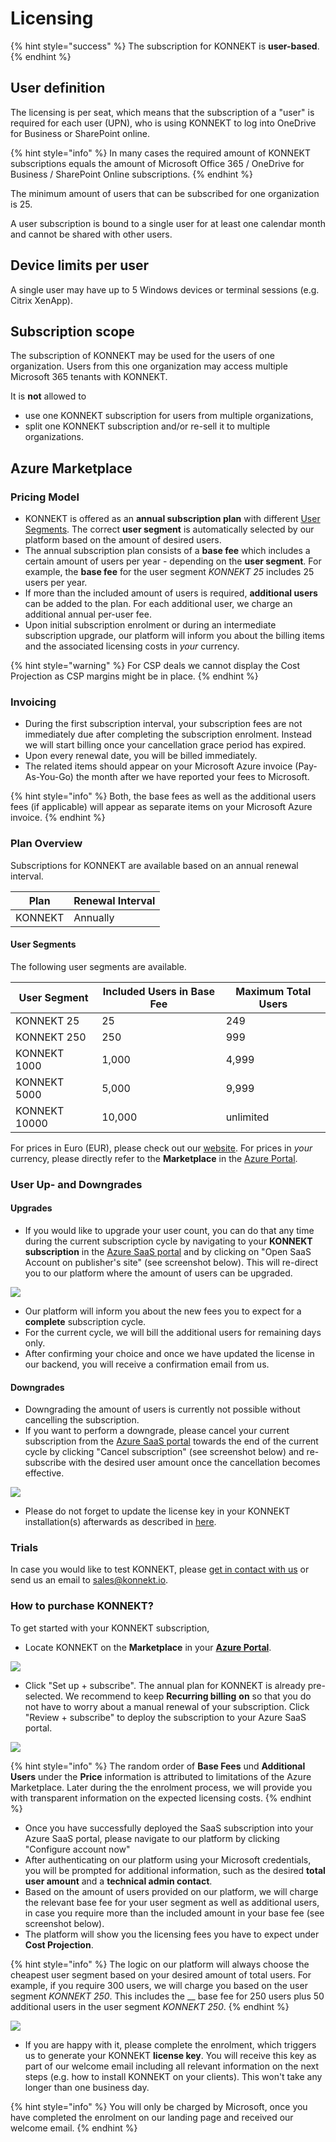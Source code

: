 # Licensing

{% hint style="success" %}
The subscription for KONNEKT is **user-based**.&#x20;
{% endhint %}

## User definition

The licensing is per seat, which means that the subscription of a "user" is required for each user (UPN), who is using KONNEKT to log into OneDrive for Business or SharePoint online.

{% hint style="info" %}
In many cases the required amount of KONNEKT subscriptions equals the amount of Microsoft Office 365 / OneDrive for Business / SharePoint Online subscriptions.
{% endhint %}

The minimum amount of users that can be subscribed for one organization is 25.

A user subscription is bound to a single user for at least one calendar month and cannot be shared with other users.

## Device limits per user

A single user may have up to 5 Windows devices or terminal sessions (e.g. Citrix XenApp).

## Subscription scope

The subscription of KONNEKT may be used for the users of one organization. Users from this one organization may access multiple Microsoft 365 tenants with KONNEKT.

It is **not** allowed to&#x20;

* use one KONNEKT subscription for users from multiple organizations,
* split one KONNEKT subscription and/or re-sell it to multiple organizations.



## Azure Marketplace

### Pricing Model

* KONNEKT is offered as an **annual subscription plan** with different [User Segments](licensing.md#user-segments). The correct **user segment** is automatically selected by our platform based on the amount of desired users.
* The annual subscription plan consists of a **base fee** which includes a certain amount of users per year - depending on the **user segment**. For example, the **base fee** for the user segment _KONNEKT 25_ includes 25 users per year.
* If more than the included amount of users is required, **additional users** can be added to the  plan. For each additional user, we charge an additional annual per-user fee.
* Upon initial subscription enrolment or during an intermediate subscription upgrade, our platform will inform you about the billing items and the associated licensing costs in _your_ currency.

{% hint style="warning" %}
For CSP deals we cannot display the Cost Projection as CSP margins might be in place.
{% endhint %}

### Invoicing

* During the first subscription interval, your subscription fees are not immediately due after completing the subscription enrolment. Instead we will start billing once your cancellation grace period has expired.&#x20;
* Upon every renewal date, you will be billed immediately.
* The related items should appear on your Microsoft Azure invoice (Pay-As-You-Go) the month after we have reported your fees to Microsoft.

{% hint style="info" %}
Both, the base fees as well as the additional users fees (if applicable) will appear as separate items on your Microsoft Azure invoice.
{% endhint %}

### Plan Overview

Subscriptions for KONNEKT are available based on an annual renewal interval.

| **Plan** | **Renewal Interval** |
| -------- | -------------------- |
| KONNEKT  | Annually             |

#### User Segments

The following user segments are available.

| **User Segment** | **Included Users in Base Fee** | **Maximum Total Users** |
| ---------------- | ------------------------------ | ----------------------- |
| KONNEKT 25       | 25                             | 249                     |
| KONNEKT 250      | 250                            | 999                     |
| KONNEKT 1000     | 1,000                          | 4,999                   |
| KONNEKT 5000     | 5,000                          | 9,999                   |
| KONNEKT 10000    | 10,000                         | unlimited               |

For prices in Euro (EUR), please check out our <mark style="color:green;"></mark> [website](https://www.konnekt.io/pricing/). For prices in _your_ currency, please directly refer to the **Marketplace** in the [Azure Portal](https://portal.azure.com).

### User Up- and Downgrades

#### Upgrades

* If you would like to upgrade your user count, you can do that any time during the current subscription cycle by navigating to your **KONNEKT subscription** in the [Azure SaaS portal](https://portal.azure.com/#blade/HubsExtension/BrowseResourceBlade/resourceType/Microsoft.SaaS%2Fresources) <mark style="color:green;"></mark> and by clicking on "Open SaaS Account on publisher's site" (see screenshot below). This will re-direct you to our platform where the amount of users can be upgraded.

![](.gitbook/assets/SaaSPortal\_changeSubscription.png)

* Our platform will inform you about the new fees you to expect for a **complete** subscription cycle.
* For the current cycle, we will bill the additional users for remaining days only.
* After confirming your choice and once we have updated the license in our backend, you will receive a confirmation email from us.

#### Downgrades

* Downgrading the amount of users is currently not possible without cancelling the subscription.
* If you want to perform a downgrade, please cancel your current subscription from the <mark style="color:green;"></mark> [Azure SaaS portal](https://portal.azure.com/#blade/HubsExtension/BrowseResourceBlade/resourceType/Microsoft.SaaS%2Fresources) towards the end of the current cycle by clicking "Cancel subscription" (see screenshot below) and re-subscribe with the desired user amount once the cancellation becomes effective.

![](.gitbook/assets/SaaSPortal\_cancelSubscription.png)

* Please do not forget to update the license key in your KONNEKT installation(s) afterwards as described in [here](https://docs.konnekt.io/configuration/other/license-key-on-multi-user-environments).

### Trials

In case you would like to test KONNEKT, please [get in contact with us](https://www.konnekt.io/start-now/#try) or send us an email to [sales@konnekt.io](mailto:sales@konnekt.io).

### How to purchase KONNEKT?

To get started with your KONNEKT subscription,

* Locate KONNEKT on the **Marketplace** in your [**Azure Portal**](https://portal.azure.com/#create/glueckkanja-gabag.radiusaas-transactable-prod/preview).&#x20;

![](<.gitbook/assets/image (29).png>)

* Click "Set up + subscribe". The annual plan for KONNEKT is already pre-selected. We recommend to keep **Recurring billing** **on** so that you do not have to worry about a manual renewal of your subscription. Click "Review + subscribe" to deploy the subscription to your Azure SaaS portal.

![](<.gitbook/assets/image (30).png>)

{% hint style="info" %}
The random order of **Base Fees** und **Additional Users** under the **Price** information is attributed to limitations of the Azure Marketplace. Later during the the enrolment process, we will provide you with transparent information on the expected licensing costs.
{% endhint %}

* Once you have successfully deployed the SaaS subscription into your Azure SaaS portal, please navigate to our platform by clicking "Configure account now"
* After authenticating on our platform using your Microsoft credentials, you will be prompted for additional information, such as the desired **total user amount** and a **technical admin contact**.
* Based on the amount of users provided on our platform, we will charge the relevant base fee for your user segment as well as additional users, in case you require more than the included amount in your base fee (see screenshot below).
* The platform will show you the licensing fees you have to expect under **Cost Projection**.

{% hint style="info" %}
The logic on our platform will always choose the cheapest user segment based on your desired amount of total users. For example, if you require 300 users, we will charge you based on the user segment _KONNEKT 250_. This includes the __ base fee for 250 users plus 50 additional users in the user segment _KONNEKT 250_.
{% endhint %}

![](<.gitbook/assets/konnekt-landing-page (2).png>)

* If you are happy with it, please complete the enrolment, which triggers us to generate your KONNEKT **license key**. You will receive this key as part of our welcome email including all relevant information on the next steps (e.g. how to install KONNEKT on your clients). This won't take any longer than one business day.

{% hint style="info" %}
You will only be charged by Microsoft, once you have completed the enrolment on our landing page and received our welcome email.
{% endhint %}
